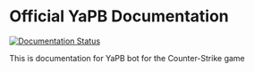 # Official YaPB Documentation
[![Documentation Status](https://readthedocs.org/projects/yapb/badge/?version=latest)](https://docs.yapb.ru/en/latest/?badge=latest)

This is documentation for YaPB bot for the Counter-Strike game
